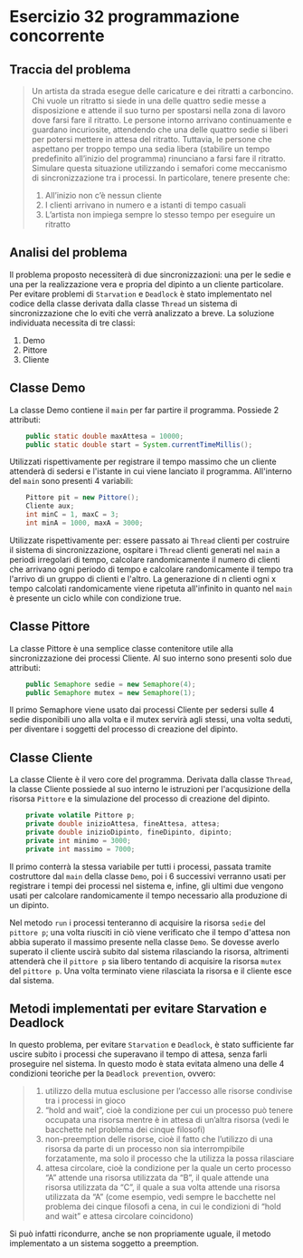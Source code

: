 # Esercizio 32 programmazione concorrente
## Traccia del problema
> Un artista da strada esegue delle caricature e dei ritratti a carboncino. Chi vuole un ritratto si siede in una delle quattro sedie messe a disposizione e attende il suo turno per spostarsi nella zona di lavoro dove farsi fare il ritratto. Le persone intorno arrivano continuamente e guardano incuriosite, attendendo che una delle quattro sedie si liberi per potersi mettere in attesa del ritratto. Tuttavia, le persone che aspettano per troppo tempo una sedia libera (stabilire un tempo predefinito all’inizio del programma) rinunciano a farsi fare il ritratto. Simulare questa situazione utilizzando i semafori come meccanismo di sincronizzazione tra i processi. In particolare, tenere presente che:
> 1. All’inizio non c’è nessun cliente
> 2. I clienti arrivano in numero e a istanti di tempo casuali
> 3. L’artista non impiega sempre lo stesso tempo per eseguire un ritratto

## Analisi del problema
Il problema proposto necessiterà di due sincronizzazioni: una per le sedie e una per la realizzazione vera e propria del dipinto a un cliente particolare. Per evitare problemi di `Starvation` e `Deadlock` è stato implementato nel codice della classe derivata dalla classe `Thread` un sistema di sincronizzazione che lo eviti che verrà analizzato a breve. 
La soluzione individuata necessita di tre classi:
1. Demo
2. Pittore
3. Cliente

## Classe Demo
La classe Demo contiene il `main` per far partire il programma. 
Possiede  2 attributi:
```java
	public static double maxAttesa = 10000;
	public static double start = System.currentTimeMillis();
```
Utilizzati rispettivamente per registrare il tempo massimo che un cliente attenderà di sedersi e l'istante in cui viene lanciato il programma.
All'interno del `main` sono presenti 4 variabili:
```java
	Pittore pit = new Pittore();
	Cliente aux;
	int minC = 1, maxC = 3;	
	int minA = 1000, maxA = 3000;
```
Utilizzate rispettivamente per: essere passato ai `Thread` clienti per costruire il sistema di sincronizzazione, ospitare i `Thread` clienti generati nel `main` a periodi irregolari di tempo, calcolare randomicamente il numero di clienti che arrivano ogni periodo di tempo e calcolare randomicamente il tempo tra l'arrivo di un gruppo di clienti e l'altro.
La generazione di n clienti ogni x tempo calcolati randomicamente viene ripetuta all'infinito in quanto nel `main` è presente un ciclo while con condizione true.

## Classe Pittore
La classe Pittore è una semplice classe contenitore utile alla sincronizzazione dei processi Cliente. Al suo interno sono presenti solo due attributi:
```java
	public Semaphore sedie = new Semaphore(4);
	public Semaphore mutex = new Semaphore(1);
```
Il primo Semaphore viene usato dai processi Cliente per sedersi sulle 4 sedie disponibili uno alla volta e il mutex servirà agli stessi, una volta seduti, per diventare i soggetti del processo di creazione del dipinto.

## Classe Cliente
La classe Cliente è il vero core del programma. Derivata dalla classe `Thread`, la classe Cliente possiede al suo interno le istruzioni per l'acqusizione della risorsa `Pittore` e la simulazione del processo di creazione del dipinto.
```java
	private volatile Pittore p;
	private double inizioAttesa, fineAttesa, attesa;
	private double inizioDipinto, fineDipinto, dipinto;	
	private int minimo = 3000;
	private int massimo = 7000;	
```
Il primo conterrà la stessa variabile per tutti i processi, passata tramite costruttore dal `main` della classe `Demo`, poi i 6 successivi verranno usati per registrare i tempi dei processi nel sistema e, infine, gli ultimi due vengono usati per calcolare randomicamente il tempo necessario alla produzione di un dipinto.

Nel metodo `run` i processi tenteranno di acquisire la risorsa `sedie` del `pittore p`; una volta riusciti in ciò viene verificato che il tempo d'attesa non abbia superato il massimo presente nella classe `Demo`. Se dovesse averlo superato il cliente uscirà subito dal sistema rilasciando la risorsa, altrimenti attenderà che il `pittore p` sia libero tentando di acquisire la risorsa `mutex` del `pittore p`.  Una volta terminato viene rilasciata la risorsa e il cliente esce dal sistema.

## Metodi implementati per evitare Starvation e Deadlock
In questo problema, per evitare `Starvation` e `Deadlock`, è stato sufficiente far uscire subito i processi che superavano il tempo di attesa, senza farli proseguire nel sistema. In questo modo è stata evitata almeno una delle 4 condizioni teoriche per la `Deadlock prevention`, ovvero:
> 1. utilizzo della mutua esclusione per l’accesso alle risorse condivise tra i processi in gioco
> 2. “hold and wait”, cioè la condizione per cui un processo può tenere occupata una risorsa mentre è in attesa di un’altra risorsa (vedi le bacchette nel problema dei cinque filosofi)
> 3. non-preemption delle risorse, cioè il fatto che l’utilizzo di una risorsa da parte di un processo non sia interrompibile forzatamente, ma solo il processo che la utilizza la possa rilasciare
> 4. attesa circolare, cioè la condizione per la quale un certo processo “A” attende una risorsa utilizzata da “B”, il quale attende una risorsa utilizzata da “C”, il quale a sua volta attende una risorsa utilizzata da “A” (come esempio, vedi sempre le bacchette nel problema dei cinque filosofi a cena, in cui le condizioni di “hold and wait” e attesa circolare coincidono)

Si può infatti ricondurre, anche se non propriamente uguale, il metodo implementato a un sistema soggetto a preemption.